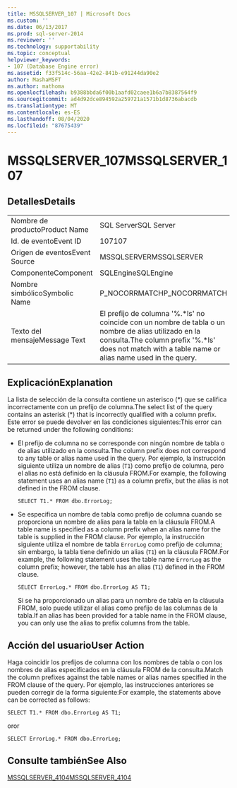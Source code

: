 ```yaml
---
title: MSSQLSERVER_107 | Microsoft Docs
ms.custom: ''
ms.date: 06/13/2017
ms.prod: sql-server-2014
ms.reviewer: ''
ms.technology: supportability
ms.topic: conceptual
helpviewer_keywords:
- 107 (Database Engine error)
ms.assetid: f33f514c-56aa-42e2-841b-e91244da90e2
author: MashaMSFT
ms.author: mathoma
ms.openlocfilehash: b9388bbda6f00b1aafd02caee1b6a7b8387564f9
ms.sourcegitcommit: ad4d92dce894592a259721a1571b1d8736abacdb
ms.translationtype: MT
ms.contentlocale: es-ES
ms.lasthandoff: 08/04/2020
ms.locfileid: "87675439"
---
```

# <a name="mssqlserver_107"></a><span data-ttu-id="4a8a7-102">MSSQLSERVER_107</span><span class="sxs-lookup"><span data-stu-id="4a8a7-102">MSSQLSERVER_107</span></span>
    
## <a name="details"></a><span data-ttu-id="4a8a7-103">Detalles</span><span class="sxs-lookup"><span data-stu-id="4a8a7-103">Details</span></span>  
  
|||  
|-|-|  
|<span data-ttu-id="4a8a7-104">Nombre de producto</span><span class="sxs-lookup"><span data-stu-id="4a8a7-104">Product Name</span></span>|<span data-ttu-id="4a8a7-105">SQL Server</span><span class="sxs-lookup"><span data-stu-id="4a8a7-105">SQL Server</span></span>|  
|<span data-ttu-id="4a8a7-106">Id. de evento</span><span class="sxs-lookup"><span data-stu-id="4a8a7-106">Event ID</span></span>|<span data-ttu-id="4a8a7-107">107</span><span class="sxs-lookup"><span data-stu-id="4a8a7-107">107</span></span>|  
|<span data-ttu-id="4a8a7-108">Origen de eventos</span><span class="sxs-lookup"><span data-stu-id="4a8a7-108">Event Source</span></span>|<span data-ttu-id="4a8a7-109">MSSQLSERVER</span><span class="sxs-lookup"><span data-stu-id="4a8a7-109">MSSQLSERVER</span></span>|  
|<span data-ttu-id="4a8a7-110">Componente</span><span class="sxs-lookup"><span data-stu-id="4a8a7-110">Component</span></span>|<span data-ttu-id="4a8a7-111">SQLEngine</span><span class="sxs-lookup"><span data-stu-id="4a8a7-111">SQLEngine</span></span>|  
|<span data-ttu-id="4a8a7-112">Nombre simbólico</span><span class="sxs-lookup"><span data-stu-id="4a8a7-112">Symbolic Name</span></span>|<span data-ttu-id="4a8a7-113">P_NOCORRMATCH</span><span class="sxs-lookup"><span data-stu-id="4a8a7-113">P_NOCORRMATCH</span></span>|  
|<span data-ttu-id="4a8a7-114">Texto del mensaje</span><span class="sxs-lookup"><span data-stu-id="4a8a7-114">Message Text</span></span>|<span data-ttu-id="4a8a7-115">El prefijo de columna '%.\*ls' no coincide con un nombre de tabla o un nombre de alias utilizado en la consulta.</span><span class="sxs-lookup"><span data-stu-id="4a8a7-115">The column prefix '%.\*ls' does not match with a table name or alias name used in the query.</span></span>|  
  
## <a name="explanation"></a><span data-ttu-id="4a8a7-116">Explicación</span><span class="sxs-lookup"><span data-stu-id="4a8a7-116">Explanation</span></span>  
 <span data-ttu-id="4a8a7-117">La lista de selección de la consulta contiene un asterisco (\*) que se califica incorrectamente con un prefijo de columna.</span><span class="sxs-lookup"><span data-stu-id="4a8a7-117">The select list of the query contains an asterisk (\*) that is incorrectly qualified with a column prefix.</span></span> <span data-ttu-id="4a8a7-118">Este error se puede devolver en las condiciones siguientes:</span><span class="sxs-lookup"><span data-stu-id="4a8a7-118">This error can be returned under the following conditions:</span></span>  
  
-   <span data-ttu-id="4a8a7-119">El prefijo de columna no se corresponde con ningún nombre de tabla o de alias utilizado en la consulta.</span><span class="sxs-lookup"><span data-stu-id="4a8a7-119">The column prefix does not correspond to any table or alias name used in the query.</span></span> <span data-ttu-id="4a8a7-120">Por ejemplo, la instrucción siguiente utiliza un nombre de alias (`T1`) como prefijo de columna, pero el alias no está definido en la cláusula FROM.</span><span class="sxs-lookup"><span data-stu-id="4a8a7-120">For example, the following statement uses an alias name (`T1`) as a column prefix, but the alias is not defined in the FROM clause.</span></span>  
  
    ```  
    SELECT T1.* FROM dbo.ErrorLog;  
    ```  
  
-   <span data-ttu-id="4a8a7-121">Se especifica un nombre de tabla como prefijo de columna cuando se proporciona un nombre de alias para la tabla en la cláusula FROM.</span><span class="sxs-lookup"><span data-stu-id="4a8a7-121">A table name is specified as a column prefix when an alias name for the table is supplied in the FROM clause.</span></span> <span data-ttu-id="4a8a7-122">Por ejemplo, la instrucción siguiente utiliza el nombre de tabla `ErrorLog` como prefijo de columna; sin embargo, la tabla tiene definido un alias (`T1`) en la cláusula FROM.</span><span class="sxs-lookup"><span data-stu-id="4a8a7-122">For example, the following statement uses the table name `ErrorLog` as the column prefix; however, the table has an alias (`T1`) defined in the FROM clause.</span></span>  
  
    ```  
    SELECT ErrorLog.* FROM dbo.ErrorLog AS T1;  
    ```  
  
     <span data-ttu-id="4a8a7-123">Si se ha proporcionado un alias para un nombre de tabla en la cláusula FROM, solo puede utilizar el alias como prefijo de las columnas de la tabla.</span><span class="sxs-lookup"><span data-stu-id="4a8a7-123">If an alias has been provided for a table name in the FROM clause, you can only use the alias to prefix columns from the table.</span></span>  
  
## <a name="user-action"></a><span data-ttu-id="4a8a7-124">Acción del usuario</span><span class="sxs-lookup"><span data-stu-id="4a8a7-124">User Action</span></span>  
 <span data-ttu-id="4a8a7-125">Haga coincidir los prefijos de columna con los nombres de tabla o con los nombres de alias especificados en la cláusula FROM de la consulta.</span><span class="sxs-lookup"><span data-stu-id="4a8a7-125">Match the column prefixes against the table names or alias names specified in the FROM clause of the query.</span></span> <span data-ttu-id="4a8a7-126">Por ejemplo, las instrucciones anteriores se pueden corregir de la forma siguiente:</span><span class="sxs-lookup"><span data-stu-id="4a8a7-126">For example, the statements above can be corrected as follows:</span></span>  
  
```  
SELECT T1.* FROM dbo.ErrorLog AS T1;  
```  
  
 <span data-ttu-id="4a8a7-127">or</span><span class="sxs-lookup"><span data-stu-id="4a8a7-127">or</span></span>  
  
```  
SELECT ErrorLog.* FROM dbo.ErrorLog;  
```  
  
## <a name="see-also"></a><span data-ttu-id="4a8a7-128">Consulte también</span><span class="sxs-lookup"><span data-stu-id="4a8a7-128">See Also</span></span>  
 [<span data-ttu-id="4a8a7-129">MSSQLSERVER_4104</span><span class="sxs-lookup"><span data-stu-id="4a8a7-129">MSSQLSERVER_4104</span></span>](mssqlserver-4104-database-engine-error.md)  
  
  
